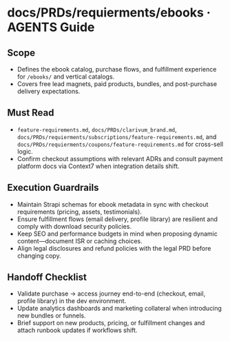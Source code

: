 # docs/PRDs/requierments/ebooks · AGENTS Guide

## Scope
- Defines the ebook catalog, purchase flows, and fulfillment experience for `/ebooks/` and vertical catalogs.
- Covers free lead magnets, paid products, bundles, and post-purchase delivery expectations.

## Must Read
- `feature-requirements.md`, `docs/PRDs/clarivum_brand.md`, `docs/PRDs/requierments/subscriptions/feature-requirements.md`, and `docs/PRDs/requierments/coupons/feature-requirements.md` for cross-sell logic.
- Confirm checkout assumptions with relevant ADRs and consult payment platform docs via Context7 when integration details shift.

## Execution Guardrails
- Maintain Strapi schemas for ebook metadata in sync with checkout requirements (pricing, assets, testimonials).
- Ensure fulfillment flows (email delivery, profile library) are resilient and comply with download security policies.
- Keep SEO and performance budgets in mind when proposing dynamic content—document ISR or caching choices.
- Align legal disclosures and refund policies with the legal PRD before changing copy.

## Handoff Checklist
- Validate purchase → access journey end-to-end (checkout, email, profile library) in the dev environment.
- Update analytics dashboards and marketing collateral when introducing new bundles or funnels.
- Brief support on new products, pricing, or fulfillment changes and attach runbook updates if workflows shift.
